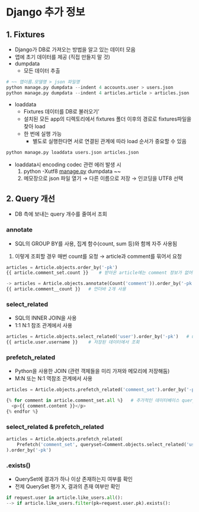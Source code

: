 # Django 추가 정보
## 1. Fixtures

- Django가 DB로 가져오는 방법을 알고 있는 데이터 모음
- 앱에 초기 데이터를 제공 (직접 만들지 말 것)
- dumpdata
    - 모든 데이터 추출

```python
# ~~ 앱이름.모델명 > json 파일명
python manage.py dumpdata --indent 4 accounts.user > users.json
python manage.py dumpdata --indent 4 articles.article > articles.json
```

- loaddata
    - Fixtures 데이터를 DB로 불러오기’
    - 설치된 모든 app의 디렉토리에서 fixtures 폴더 이후의 경로로 fixtures파일을 찾아 load
    - 한 번에 실행 가능
        - 별도로 실행한다면 서로 연결된 관계에 따라 load 순서가 중요할 수 있음

```python
python manage.py loaddata users.json articles.json
```

- loaddata시 encoding codec 관련 에러 발생 시
    1. python -Xutf8 [manage.py](http://manage.py) dumpdata ~~
    2. 메모장으로 json 파일 열기 → 다른 이름으로 저장 → 인코딩을 UTF8 선택

## 2. Query 개선

- DB 측에 보내는 query 개수를 줄여서 조회

### annotate

- SQL의 GROUP BY를 사용, 집계 함수(count, sum 등)와 함께 자주 사용됨
1. 이렇게 조회할 경우 매번 count를 요청 → article과 comment를 묶어서 요청

```python
articles = Article.objects.order_by('-pk')
{{ article.comment_set.count }}    # 받아온 article에는 comment 정보가 없어 역참조 반복

-> articles = Article.objects.annotate(Count('comment')).order_by('-pk')
{{ article.comment__count }}   # 언더바 2개 사용
```

### select_related

- SQL의 INNER JOIN을 사용
- 1:1 N:1 참조 관계에서 사용

```python
articles = Article.objects.select_related('user').order_by('-pk')   # user까지 한 번에
{{ article.user.username }}    # 저장된 데이터에서 조회
```

### prefetch_related

- Python을 사용한 JOIN (관련 객체들을 미리 가져와 메모리에 저장해둠)
- M:N 또는 N:1 역참조 관계에서 사용

```python
articles = Article.objects.prefetch_related('comment_set').order_by('-pk')

{% for comment in article.comment_set.all %}   # 추가적인 데이터베이스 query없이 실행
  <p>{{ comment.content }}</p>
{% endfor %}
```

### select_related & prefetch_related

```python
articles = Article.objects.prefetch_related(
    Prefetch('comment_set', queryset=Comment.objects.select_related('user'))
).order_by('-pk')
```

### .exists()

- QuerySet에 결과가 하나 이상 존재하는지 여부를 확인
- 전제 QuerySet 평가 X, 결과의 존재 여부만 확인

```python
if request.user in article.like_users.all():
--> if article.like_users.filter(pk=request.user.pk).exists():
```
